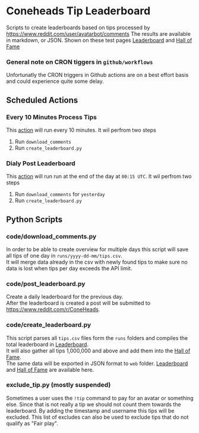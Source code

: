 # Coneheads Tip Leaderboard
Scripts to create leaderboards based on tips processed by https://www.reddit.com/user/avatarbot/comments
The results are available in markdown, or JSON. Shown on these test pages [Leaderboard](https://birdwastheword.github.io/Coneheads-Tip-Leaderboard/web/leaderboard.html) and [Hall of Fame](https://birdwastheword.github.io/Coneheads-Tip-Leaderboard/web/cone-of-fame.html)

### General note on CRON tiggers in `github/workflows`
Unfortunatly the CRON triggers in Github actions are on a best effort basis and could experience quite some delay.  

## Scheduled Actions
### Every 10 Minutes Process Tips
This [action](.github/workflows/download_comments.yml) will run every 10 minutes.
It wil perfrom two steps
1. Run `download_comments`
2. Run `create_leaderboard.py`

### Dialy Post Leaderboard
This [action](.github/workflows/post_leaderboard.yml) will run run at the end of the day at `00:15 UTC`.
It wil perfrom two steps
1. Run `download_comments` for `yesterday`
2. Run `create_leaderboard.py`

## Python Scripts
### code/download_comments.py
In order to be able to create overview for multiple days this script will save all tips of one day in `runs/yyyy-dd-mm/tips.csv`.  
It will merge data already in the csv with newly found tips to make sure no data is lost when tips per day exceeds the API limit.

### code/post_leaderboard.py
Create a daily leaderboard for the previous day.  
After the leaderboard is created a post will be submitted to https://www.reddit.com/r/ConeHeads.

### code/create_leaderboard.py
This script parses all `tips.csv` files form the `runs` folders and compiles the total leaderboard in [Leaderboard](leaderboard-total.md).  
It will also gather all tips 1,000,000 and above and add them into the [Hall of Fame](hall-of-fame.md).  
The same data will be exported in JSON format to `web` folder. [Leaderboard](https://birdwastheword.github.io/Coneheads-Tip-Leaderboard/web/leaderboard.json) and [Hall of Fame](https://birdwastheword.github.io/Coneheads-Tip-Leaderboard/web/cone-of-fame.json) are available here.  

### exclude_tip.py (mostly suspended)
Sometimes a user uses the `!tip` command to pay for an avatar or something else. Since that is not really a tip we should not count them towards the leaderboard. By adding the timestamp and username this tips will be excluded. This list of excludes can also be used to exclude tips that do not qualify as "Fair play". 
